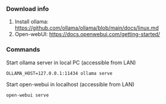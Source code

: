 ### Download info

1. Install ollama: https://github.com/ollama/ollama/blob/main/docs/linux.md
2. Open-webUI: https://docs.openwebui.com/getting-started/

### Commands

Start ollama server in local PC (accessible from LAN)

```OLLAMA_HOST=127.0.0.1:11434 ollama serve```

Start open-webui in localhost (accessible from LAN)

```open-webui serve```
